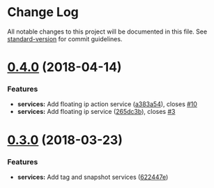 # Change Log

All notable changes to this project will be documented in this file. See [standard-version](https://github.com/conventional-changelog/standard-version) for commit guidelines.

<a name="0.4.0"></a>
# [0.4.0](https://github.com/jbw91/digitalocean-js/compare/v0.3.0...v0.4.0) (2018-04-14)


### Features

* **services:** Add floating ip action service ([a383a54](https://github.com/jbw91/digitalocean-js/commit/a383a54)), closes [#10](https://github.com/jbw91/digitalocean-js/issues/10)
* **services:** Add floating ip service ([265dc3b](https://github.com/jbw91/digitalocean-js/commit/265dc3b)), closes [#3](https://github.com/jbw91/digitalocean-js/issues/3)



<a name="0.3.0"></a>
# [0.3.0](https://github.com/jbw91/digitalocean-js/compare/v0.2.3...v0.3.0) (2018-03-23)


### Features

* **services:** Add tag and snapshot services ([622447e](https://github.com/jbw91/digitalocean-js/commit/622447e))
